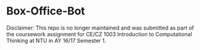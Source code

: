 <h1>Box-Office-Bot</h1>

Disclaimer: This repo is no longer maintained and was submitted as part of the coursework assignment for CE/CZ 1003 Introduction to Computational Thinking at NTU in AY 16/17 Semester 1.
